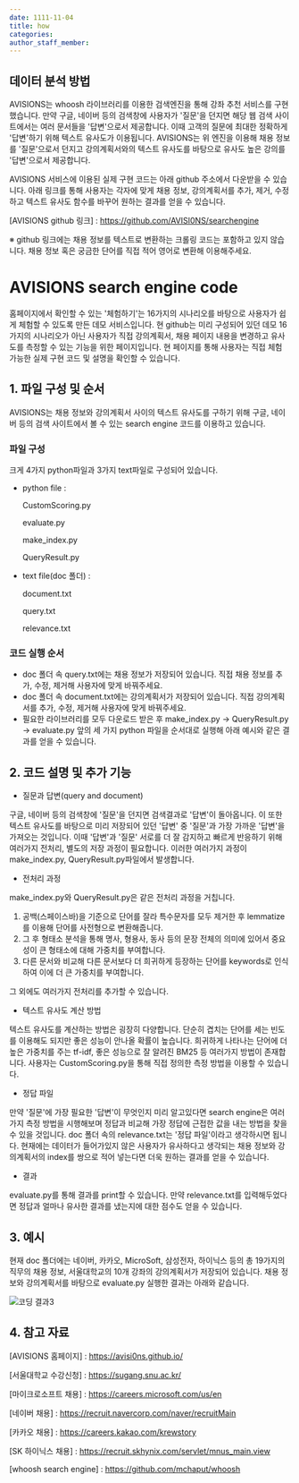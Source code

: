 ```yaml
---
date: 1111-11-04
title: how
categories:
author_staff_member:
---
```

## 데이터 분석 방법


AVISIONS는 whoosh 라이브러리를 이용한 검색엔진을 통해 강좌 추천 서비스를 구현했습니다. 만약 구글, 네이버 등의 검색창에 사용자가 '질문'을 던지면 해당 웹 검색 사이트에서는 여러 문서들을 '답변'으로서 제공합니다. 이때 고객의 질문에 최대한 정확하게 '답변'하기 위해 텍스트 유사도가 이용됩니다. AVISIONS는 위 엔진을 이용해 채용 정보를 '질문'으로서 던지고 강의계획서와의 텍스트 유사도를 바탕으로 유사도 높은 강의를 '답변'으로서 제공합니다.


AVISIONS 서비스에 이용된 실제 구현 코드는 아래 github 주소에서 다운받을 수 있습니다.
아래 링크를 통해 사용자는 각자에 맞게 채용 정보, 강의계획서를 추가, 제거, 수정하고 텍스트 유사도 함수를 바꾸어 원하는 결과를 얻을 수 있습니다.

[AVISIONS github 링크] : https://github.com/AVISI0NS/searchengine

※ github 링크에는 채용 정보를 텍스트로 변환하는 크롤링 코드는 포함하고 있지 않습니다. 채용 정보 혹은 궁금한 단어를 직접 적어 영어로 변환해 이용해주세요.




# AVISIONS search engine code





홈페이지에서 확인할 수 있는 '체험하기'는 16가지의 시나리오를 바탕으로 사용자가 쉽게 체험할 수 있도록 만든 데모 서비스입니다.
현 github는 미리 구성되어 있던 데모 16가지의 시나리오가 아닌 사용자가 직접 강의계획서, 채용 페이지 내용을 변경하고 유사도를 측정할 수 있는 기능을 위한 페이지입니다.
현 페이지를 통해 사용자는 직접 체험 가능한 실제 구현 코드 및 설명을 확인할 수 있습니다.


## 1. 파일 구성 및 순서


AVISIONS는 채용 정보와 강의계획서 사이의 텍스트 유사도를 구하기 위해 구글, 네이버 등의 검색 사이트에서 볼 수 있는 search engine 코드를 이용하고 있습니다. 
### 파일 구성
크게 4가지 python파일과 3가지 text파일로 구성되어 있습니다.
- python file :

    CustomScoring.py

    evaluate.py

    make_index.py

    QueryResult.py


- text file(doc 폴더) :

    document.txt

    query.txt

    relevance.txt

### 코드 실행 순서
- doc 폴더 속 query.txt에는 채용 정보가 저장되어 있습니다. 직접 채용 정보를 추가, 수정, 제거해 사용자에 맞게 바꿔주세요.
- doc 폴더 속 document.txt에는 강의계획서가 저장되어 있습니다. 직접 강의계획서를 추가, 수정, 제거해 사용자에 맞게 바꿔주세요.
- 필요한 라이브러리를 모두 다운로드 받은 후 make_index.py -> QueryResult.py -> evaluate.py 앞의 세 가지 python 파일을 순서대로 실행해 아래 예시와 같은 결과를 얻을 수 있습니다. 



 
 
 ## 2. 코드 설명 및 추가 기능

- 질문과 답변(query and document)

구글, 네이버 등의 검색창에 '질문'을 던지면 검색결과로 '답변'이 돌아옵니다. 이 또한 텍스트 유사도를 바탕으로 미리 저장되어 있던 '답변' 중 '질문'과 가장 가까운 '답변'을 가져오는 것입니다. 이때 '답변'과 '질문' 서로를 더 잘 감지하고 빠르게 반응하기 위해 여러가지 전처리, 별도의 저장 과정이 필요합니다. 이러한 여러가지 과정이 make_index.py, QueryResult.py파일에서 발생합니다.

- 전처리 과정

make_index.py와 QueryResult.py은 같은 전처리 과정을 거칩니다. 
1) 공백(스페이스바)을 기준으로 단어를 잘라 특수문자를 모두 제거한 후 lemmatize를 이용해 단어를 사전형으로 변환해줍니다.
2) 그 후 형태소 분석을 통해 명사, 형용사, 동사 등의 문장 전체의 의미에 있어서 중요성이 큰 형태소에 대해 가중치를 부여합니다.
3) 다른 문서와 비교해 다른 문서보다 더 희귀하게 등장하는 단어를 keywords로 인식하여 이에 더 큰 가중치를 부여합니다.

그 외에도 여러가지 전처리를 추가할 수 있습니다.

- 텍스트 유사도 계산 방법

텍스트 유사도를 계산하는 방법은 굉장히 다양합니다. 단순히 겹치는 단어를 세는 빈도를 이용해도 되지만 좋은 성능이 안나올 확률이 높습니다. 희귀하게 나타나는 단어에 더 높은 가중치를 주는 tf-idf, 좋은 성능으로 잘 알려진 BM25 등 여러가지 방법이 존재합니다. 사용자는 CustomScoring.py을 통해 직접 정의한 측정 방법을 이용할 수 있습니다. 
- 정답 파일

만약 '질문'에 가장 필요한 '답변'이 무엇인지 미리 알고있다면 search engine은 여러가지 측정 방법을 시행해보며 정답과 비교해 가장 정답에 근접한 값을 내는 방법을 찾을 수 있을 것입니다. doc 폴더 속의 relevance.txt는 '정답 파일'이라고 생각하시면 됩니다. 현재에는 데이터가 들어가있지 않은 사용자가 유사하다고 생각되는 채용 정보와 강의계획서의 index를 쌍으로 적어 넣는다면 더욱 원하는 결과를 얻을 수 있습니다.

- 결과

evaluate.py를 통해 결과를 print할 수 있습니다. 만약 relevance.txt를 입력해두었다면 정답과 얼마나 유사한 결과를 냈는지에 대한 점수도 얻을 수 있습니다. 


 ## 3. 예시

현재 doc 폴더에는 네이버, 카카오, MicroSoft, 삼성전자, 하이닉스 등의 총 19가지의 직무의 채용 정보, 서울대학교의 10개 강좌의 강의계획서가 저장되어 있습니다. 채용 정보와 강의계획서를 바탕으로 evaluate.py 실행한 결과는 아래와 같습니다.


![코딩 결과3](https://user-images.githubusercontent.com/98640306/154391500-6e85639a-6e0f-4e8b-acd0-8a267aaaf300.PNG)
 
 
 ## 4. 참고 자료

[AVISIONS 홈페이지] : https://avisi0ns.github.io/

[서울대학교 수강신청] : https://sugang.snu.ac.kr/

[마이크로소프트 채용] : https://careers.microsoft.com/us/en

[네이버 채용] : https://recruit.navercorp.com/naver/recruitMain

[카카오 채용] : https://careers.kakao.com/krewstory

[SK 하이닉스 채용] : https://recruit.skhynix.com/servlet/mnus_main.view

[whoosh search engine] : https://github.com/mchaput/whoosh

